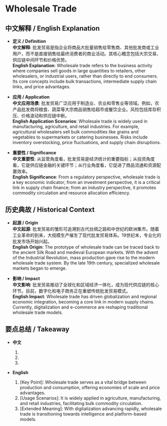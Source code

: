 # Wholesale Trade

## 中文解释 / English Explanation

* **定义 / Definition**  
  **中文解释**: 批发贸易是指企业将商品大批量销售给零售商、其他批发商或工业用户，而不是直接销售给最终消费者的商业活动。其核心概念包括大宗交易、供应链中间环节和价格优势。  
  **English Explanation**: Wholesale trade refers to the business activity where companies sell goods in large quantities to retailers, other wholesalers, or industrial users, rather than directly to end consumers. Its core concepts include bulk transactions, intermediate supply chain links, and price advantages.

* **应用 / Application**  
  **中文应用场景**: 批发贸易广泛应用于制造业、农业和零售业等领域。例如，农产品批发商将粮食、蔬菜等大宗商品销售给超市或餐饮企业。风险包括库存积压、价格波动和供应链中断。  
  **English Application Scenarios**: Wholesale trade is widely used in manufacturing, agriculture, and retail industries. For example, agricultural wholesalers sell bulk commodities like grains and vegetables to supermarkets or catering businesses. Risks include inventory overstocking, price fluctuations, and supply chain disruptions.

* **重要性 / Significance**  
  **中文重要性**: 从监管角度看，批发贸易是经济统计的重要指标；从投资角度看，它是供应链金融的关键环节；从行业角度看，它促进了商品流通和资源配置效率。  
  **English Significance**: From a regulatory perspective, wholesale trade is a key economic indicator; from an investment perspective, it is a critical link in supply chain finance; from an industry perspective, it promotes commodity circulation and resource allocation efficiency.

## 历史典故 / Historical Context

* **起源 / Origin**  
  **中文起源**: 批发贸易的雏形可追溯到古代丝绸之路和中世纪的欧洲集市。随着工业革命的到来，大规模生产催生了现代批发贸易体系。19世纪末，专业化的批发市场开始兴起。  
  **English Origin**: The prototype of wholesale trade can be traced back to the ancient Silk Road and medieval European markets. With the advent of the Industrial Revolution, mass production gave rise to the modern wholesale trade system. By the late 19th century, specialized wholesale markets began to emerge.

* **影响 / Impact**  
  **中文影响**: 批发贸易推动了全球化和区域经济一体化，成为现代供应链的核心环节。目前，数字化和电子商务正在重塑传统批发贸易模式。  
  **English Impact**: Wholesale trade has driven globalization and regional economic integration, becoming a core link in modern supply chains. Currently, digitalization and e-commerce are reshaping traditional wholesale trade models.

## 要点总结 / Takeaway

* **中文**  
  1. [核心价值]: 批发贸易是连接生产与消费的重要桥梁，具有规模经济和价格优势。  
  2. [使用场景]: 广泛应用于农业、制造业和零售业等领域，支持大宗商品流通。  
  3. [延伸意义]: 随着数字化发展，批发贸易正逐步向智能化、平台化转型。

* **English**  
  1. [Key Point]: Wholesale trade serves as a vital bridge between production and consumption, offering economies of scale and price advantages.  
  2. [Usage Scenarios]: It is widely applied in agriculture, manufacturing, and retail industries, facilitating bulk commodity circulation.  
  3. [Extended Meaning]: With digitalization advancing rapidly, wholesale trade is transitioning towards intelligence and platform-based models.